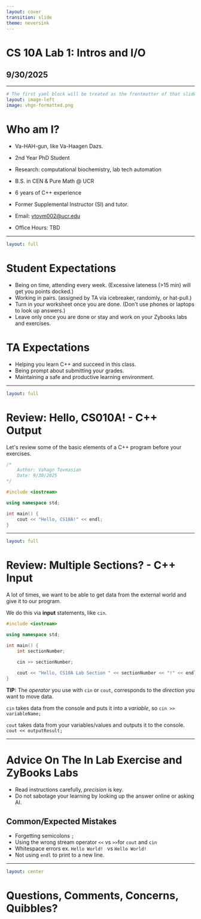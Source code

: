 ```yaml
---
layout: cover
transition: slide
theme: neversink
---
```


# CS 10A Lab 1: Intros and I/O

## 9/30/2025

---

```yaml
# The first yaml block will be treated as the frontmatter of that slide
layout: image-left
image: vhgn-formatted.png
```

# Who am I?

- Va-HAH-gun, like Va-Haagen Dazs.

- 2nd Year PhD Student 

- Research: computational biochemistry, lab tech automation

- B.S. in CEN & Pure Math @ UCR 

- 6 years of C++ experience

- Former Supplemental Instructor (SI) and tutor.

- Email: vtovm002@ucr.edu

- Office Hours: TBD

---

```yaml
layout: full
```
# Student Expectations

- Being on time, attending every week. (Excessive lateness (>15 min) will get you points docked.)
- Working in pairs. (assigned by TA via icebreaker, randomly, or hat-pull.)
- Turn in your worksheet once you are done. (Don't use phones or laptops to look up answers.)
- Leave only once you are done or stay and work on your Zybooks labs and exercises.

# TA Expectations
- Helping you learn C++ and succeed in this class.
- Being prompt about submitting your grades.
- Maintaining a safe and productive learning environment.
---

```yaml
layout: full
```

# Review: Hello, CS010A! - C++ Output

Let's review some of the basic elements of a C++ program before your exercises.

```cpp {hide|1-4|6|8|10,12|11}{lines:true}
/*
    Author: Vahagn Tovmasian
    Date: 9/30/2025
*/

#include <iostream>

using namespace std;

int main() {
    cout << "Hello, CS10A!" << endl;
}
```



---

```yaml
layout: full
```

# Review: Multiple Sections? - C++ Input

A lot of times, we want to be able to get data from the external world and give it to our program. 

We do this via **input** statements, like `cin`. 


```cpp {all|6,8|6,10}{lines:true}
#include <iostream>

using namespace std;

int main() {
    int sectionNumber;

    cin >> sectionNumber;
    
    cout << "Hello, CS10A Lab Section " << sectionNumber << "!" << endl;
}

```

**TIP:** The _operator_ you use with  `cin` or `cout`, corresponds to the _direction_ you want to move data.

`cin` takes data from the console and puts it into a *variable*, so `cin >> variableName;`

`cout` takes data from your variables/values and outputs it to the console. `cout << outputResult;`


---

# Advice On The In Lab Exercise and ZyBooks Labs

- Read instructions carefully, _precision_ is key. 
- Do not sabotage your learning by looking up the answer online or asking AI.

## Common/Expected Mistakes
- Forgetting semicolons `;`
- Using the wrong stream operator `<<` vs `>>`for `cout` and `cin`
- Whitespace errors ex. `Hello World! `  vs `Hello World!`
- Not using `endl` to print to a new line.

---

```yaml
layout: center
```

# Questions, Comments, Concerns, Quibbles?